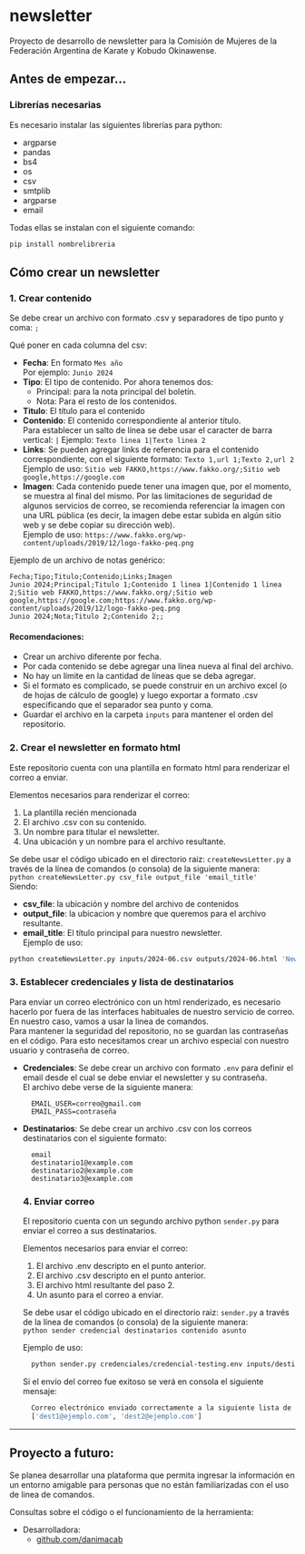 # newsletter
Proyecto de desarrollo de newsletter para la Comisión de Mujeres de la Federación Argentina de Karate y Kobudo Okinawense. 

## Antes de empezar...
### Librerías necesarias
Es necesario instalar las siguientes librerías para python:
* argparse
* pandas 
* bs4 
* os
* csv
* smtplib
* argparse
* email  

Todas ellas se instalan con el siguiente comando: 
```bash 
pip install nombrelibreria
```

## Cómo crear un newsletter
### 1. Crear contenido

Se debe crear un archivo con formato .csv y separadores de tipo punto y coma: `;`

Qué poner en cada columna del csv:

* **Fecha**: 
  En formato `Mes año`  
  Por ejemplo: `Junio 2024`
* **Tipo**: 
  El tipo de contenido. Por ahora tenemos dos: 
  * Principal: para la nota principal del boletín.
  * Nota: Para el resto de los contenidos.  
* **Titulo**: 
  El título para el contenido
* **Contenido**:
  El contenido correspondiente al anterior título.  
  Para establecer un salto de línea se debe usar el caracter de barra vertical: `|`
  Ejemplo: `Texto linea 1|Texto linea 2`
* **Links**: 
  Se pueden agregar links de referencia para el contenido correspondiente, con el siguiente formato: 
  `Texto 1,url 1;Texto 2,url 2`  
  Ejemplo de uso:
  `Sitio web FAKKO,https://www.fakko.org/;Sitio web google,https://google.com`  
* **Imagen**:
  Cada contenido puede tener una imagen que, por el momento, se muestra al final del mismo. Por las limitaciones de seguridad de algunos servicios de correo, se recomienda referenciar la imagen con una URL pública (es decir, la imagen debe estar subida en algún sitio web y se debe copiar su dirección web).  
  Ejemplo de uso: 
  `https://www.fakko.org/wp-content/uploads/2019/12/logo-fakko-peq.png`

Ejemplo de un archivo de notas genérico: 
```csv
Fecha;Tipo;Titulo;Contenido;Links;Imagen
Junio 2024;Principal;Titulo 1;Contenido 1 linea 1|Contenido 1 linea 2;Sitio web FAKKO,https://www.fakko.org/;Sitio web google,https://google.com;https://www.fakko.org/wp-content/uploads/2019/12/logo-fakko-peq.png
Junio 2024;Nota;Titulo 2;Contenido 2;;
```
#### Recomendaciones: 
* Crear un archivo diferente por fecha.
* Por cada contenido se debe agregar una línea nueva al final del archivo.
* No hay un límite en la cantidad de líneas que se deba agregar.
* Si el formato es complicado, se puede construir en un archivo excel (o de hojas de cálculo de google) y luego exportar a formato .csv especificando que el separador sea punto y coma.
* Guardar el archivo en la carpeta `inputs` para mantener el orden del repositorio.

### 2. Crear el newsletter en formato html

Este repositorio cuenta con una plantilla en formato html para renderizar el correo a enviar.  

Elementos necesarios para renderizar el correo: 
1. La plantilla recién mencionada
2. El archivo .csv con su contenido. 
3. Un nombre para titular el newsletter.
4. Una ubicación y un nombre para el archivo resultante.

Se debe usar el código ubicado en el directorio raiz: `createNewsLetter.py` a través de la línea de comandos (o consola) de la siguiente manera:  
`python createNewsLetter.py csv_file output_file 'email_title'`  
Siendo: 
* **csv_file**: la ubicación y nombre del archivo de contenidos
* **output_file**: la ubicacion y nombre que queremos para el archivo resultante.
* **email_title**: El título principal para nuestro newsletter.  
Ejemplo de uso: 
```bash 
python createNewsLetter.py inputs/2024-06.csv outputs/2024-06.html 'Newsletter Junio 2024'
```
### 3. Establecer credenciales y lista de destinatarios
Para enviar un correo electrónico con un html renderizado, es necesario hacerlo por fuera de las interfaces habituales de nuestro servicio de correo. En nuestro caso, vamos a usar la linea de comandos.  
Para mantener la seguridad del repositorio, no se guardan las contraseñas en el código. Para esto necesitamos crear un archivo especial con nuestro usuario y contraseña de correo.

* **Credenciales**: 
  Se debe crear un archivo con formato `.env` para definir el email desde el cual se debe enviar el newsletter y su contraseña.  
  El archivo debe verse de la siguiente manera: 
  ```env 
    EMAIL_USER=correo@gmail.com
    EMAIL_PASS=contraseña
  ```
* **Destinatarios**: 
  Se debe crear un archivo .csv con los correos destinatarios con el siguiente formato: 
  ```csv
    email
    destinatario1@example.com
    destinatario2@example.com
    destinatario3@example.com
  ```

  ### 4. Enviar correo 
  El repositorio cuenta con un segundo archivo python `sender.py` para enviar el correo a sus destinatarios.

  Elementos necesarios para enviar el correo: 

  1. El archivo .env descripto en el punto anterior.
  2. El archivo .csv descripto en el punto anterior.
  3. El archivo html resultante del paso 2.
  4. Un asunto para el correo a enviar.

  Se debe usar el código ubicado en el directorio raiz: `sender.py` a través de la línea de comandos (o consola) de la siguiente manera:  
  `python sender credencial destinatarios contenido asunto`

  Ejemplo de uso: 
  ```bash 
    python sender.py credenciales/credencial-testing.env inputs/destinatarixs.csv outputs/2024-06.html 'testing sender'
  ```

  Si el envío del correo fue exitoso se verá en consola el siguiente mensaje: 
  ```bash
    Correo electrónico enviado correctamente a la siguiente lista de destinatarixs:
    ['dest1@ejemplo.com', 'dest2@ejemplo.com']
  ```
  
----

## Proyecto a futuro: 
Se planea desarrollar una plataforma que permita ingresar la información en un entorno amigable para personas que no están familiarizadas con el uso de linea de comandos.


Consultas sobre el código o el funcionamiento de la herramienta:

* Desarrolladora: 
  * [github.com/danimacab](https://github.com/danimacab)
